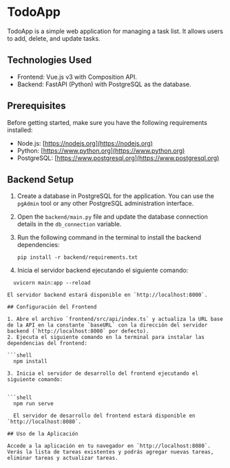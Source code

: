 # TodoApp

TodoApp is a simple web application for managing a task list. It allows users to add, delete, and update tasks.

## Technologies Used

- Frontend: Vue.js v3 with Composition API.
- Backend: FastAPI (Python) with PostgreSQL as the database.

## Prerequisites

Before getting started, make sure you have the following requirements installed:

- Node.js: [https://nodejs.org](https://nodejs.org)
- Python: [https://www.python.org](https://www.python.org)
- PostgreSQL: [https://www.postgresql.org](https://www.postgresql.org)

## Backend Setup

1. Create a database in PostgreSQL for the application. You can use the `pgAdmin` tool or any other PostgreSQL administration interface.
2. Open the `backend/main.py` file and update the database connection details in the `db_connection` variable.
3. Run the following command in the terminal to install the backend dependencies:

   ```shell
   pip install -r backend/requirements.txt

4. Inicia el servidor backend ejecutando el siguiente comando:

 ```shell
   uvicorn main:app --reload

El servidor backend estará disponible en `http://localhost:8000`.

## Configuración del Frontend

1. Abre el archivo `frontend/src/api/index.ts` y actualiza la URL base de la API en la constante `baseURL` con la dirección del servidor backend (`http://localhost:8000` por defecto).
2. Ejecuta el siguiente comando en la terminal para instalar las dependencias del frontend:

 ```shell
   npm install

3. Inicia el servidor de desarrollo del frontend ejecutando el siguiente comando:


 ```shell
   npm run serve

   El servidor de desarrollo del frontend estará disponible en `http://localhost:8080`.

## Uso de la Aplicación

Accede a la aplicación en tu navegador en `http://localhost:8080`. Verás la lista de tareas existentes y podrás agregar nuevas tareas, eliminar tareas y actualizar tareas.